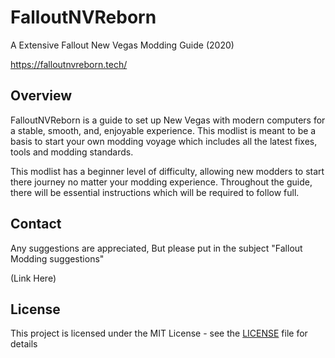 # FalloutNVReborn

A Extensive Fallout New Vegas Modding Guide (2020)

https://falloutnvreborn.tech/


## Overview

FalloutNVReborn is a guide to set up New Vegas with modern computers for a stable, smooth, and, enjoyable experience.
This modlist is meant to be a basis to start your own modding voyage which includes all the latest fixes, tools and modding standards.


This modlist has a beginner level of difficulty, allowing new modders to start there journey no matter your modding experience. Throughout the guide, there will be essential instructions which will be required to follow full.


## Contact

Any suggestions are appreciated, But please put in the subject "Fallout Modding suggestions"

(Link Here)


## License

This project is licensed under the MIT License - see the [LICENSE](LICENSE) file for details


